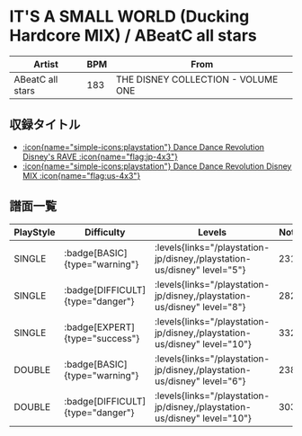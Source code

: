 # IT'S A SMALL WORLD (Ducking Hardcore MIX) / ABeatC all stars

|Artist|BPM|From|
|------|---|----|
|ABeatC all stars|183|THE DISNEY COLLECTION - VOLUME ONE|

## 収録タイトル

- [:icon{name="simple-icons:playstation"} Dance Dance Revolution Disney's RAVE :icon{name="flag:jp-4x3"}](/playstation-jp/disney)
- [:icon{name="simple-icons:playstation"} Dance Dance Revolution Disney MIX :icon{name="flag:us-4x3"}](/playstation-us/disney)

## 譜面一覧

|PlayStyle|Difficulty|Levels|Notes|Movie|
|---------|----------|------|-----|-----|
|SINGLE| :badge[BASIC]{type="warning"}| :levels{links="/playstation-jp/disney,/playstation-us/disney" level="5"}|231/0||
|SINGLE| :badge[DIFFICULT]{type="danger"}| :levels{links="/playstation-jp/disney,/playstation-us/disney" level="8"}|282/0||
|SINGLE| :badge[EXPERT]{type="success"}| :levels{links="/playstation-jp/disney,/playstation-us/disney" level="10"}|332/0||
|DOUBLE| :badge[BASIC]{type="warning"}| :levels{links="/playstation-jp/disney,/playstation-us/disney" level="6"}|238/0||
|DOUBLE| :badge[DIFFICULT]{type="danger"}| :levels{links="/playstation-jp/disney,/playstation-us/disney" level="10"}|303/0||
